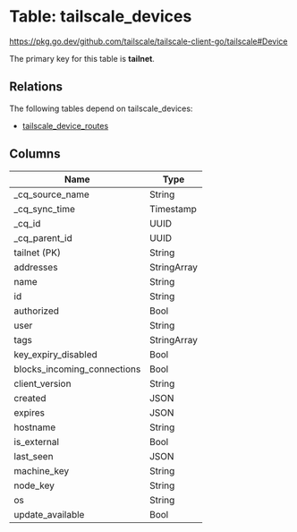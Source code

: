 # Table: tailscale_devices

https://pkg.go.dev/github.com/tailscale/tailscale-client-go/tailscale#Device

The primary key for this table is **tailnet**.

## Relations

The following tables depend on tailscale_devices:
  - [tailscale_device_routes](tailscale_device_routes.md)

## Columns

| Name          | Type          |
| ------------- | ------------- |
|_cq_source_name|String|
|_cq_sync_time|Timestamp|
|_cq_id|UUID|
|_cq_parent_id|UUID|
|tailnet (PK)|String|
|addresses|StringArray|
|name|String|
|id|String|
|authorized|Bool|
|user|String|
|tags|StringArray|
|key_expiry_disabled|Bool|
|blocks_incoming_connections|Bool|
|client_version|String|
|created|JSON|
|expires|JSON|
|hostname|String|
|is_external|Bool|
|last_seen|JSON|
|machine_key|String|
|node_key|String|
|os|String|
|update_available|Bool|
